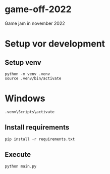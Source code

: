 # game-off-2022
Game jam in november 2022


# Setup vor development

## Setup venv

```
python -m venv .venv
source .venv/bin/activate
```

# Windows
```
.venv\Scripts\activate
```

## Install requirements

```
pip install -r requirements.txt
```

## Execute

```
python main.py
```

